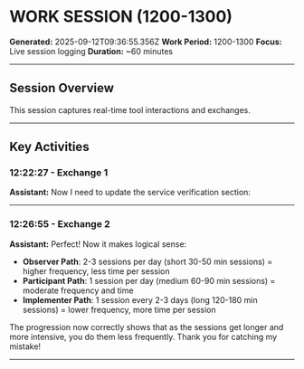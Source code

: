 # WORK SESSION (1200-1300)

**Generated:** 2025-09-12T09:36:55.356Z
**Work Period:** 1200-1300
**Focus:** Live session logging
**Duration:** ~60 minutes

---

## Session Overview

This session captures real-time tool interactions and exchanges.

---

## Key Activities

### 12:22:27 - Exchange 1

**Assistant:** Now I need to update the service verification section:

---

### 12:26:55 - Exchange 2

**Assistant:** Perfect! Now it makes logical sense:

- **Observer Path**: 2-3 sessions per day (short 30-50 min sessions) = higher frequency, less time per session
- **Participant Path**: 1 session per day (medium 60-90 min sessions) = moderate frequency and time
- **Implementer Path**: 1 session every 2-3 days (long 120-180 min sessions) = lower frequency, more time per session

The progression now correctly shows that as the sessions get longer and more intensive, you do them less frequently. Thank you for catching my mistake!

---

